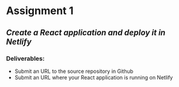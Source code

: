 # Assignment 1
## *Create a React application and deploy it in Netlify* 

### Deliverables:
- Submit an URL to the source repository in Github
- Submit an URL where your React application is running on Netlify